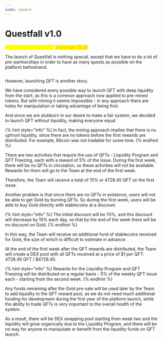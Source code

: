```yaml
---
icon: square
---
```


# Questfall v1.0

<mark style="color:yellow;">Scheduled for release in</mark> <mark style="color:orange;">December 2026</mark>

The launch of Questfall is nothing special, except that we have to do a lot of pre-partnerships in order to have as many quests as possible on the platform beforehand.

<figure><img src="../.gitbook/assets/screenshot.avif" alt=""><figcaption></figcaption></figure>

However, launching QFT is another story.&#x20;

We have considered every possible way to launch QFT with deep liquidity from the start, as this is a common approach now applied to pre-mined tokens. But with mining it seems impossible - in any approach there are holes for manipulation or taking advantage of being first.

And since we are stubborn in our desire to make a fair system, we decided to launch QFT without liquidity, making everyone equal.

{% hint style="info" %}
In fact, the mining approach implies that there is no upfront liquidity, since there are no tokens before the first rewards are distributed. For example, Bitcoin was not tradable for some time.
{% endhint %}

There are two activities that require the use of QFTs - Liquidity Program and QFT Freezing, each with a reward of 5% of the issue. During the first week, there will be no QFTs in circulation, so these activities will not be available. Rewards for them will go to the Team at the end of the first week.

Therefore, the Team will receive a total of 15% or 4728.45 QFT on the first issue.

Another problem is that since there are no QFTs in existence, users will not be able to get Gold by burning QFTs. So during the first week, users will be able to buy Gold directly with stablecoins at a discount.

{% hint style="info" %}
The initial discount will be 70%, and this discount will decrease by 10% each day, so that by the end of the week there will be no discount on Gold.
{% endhint %}

In this way, the Team will receive an additional fund of stablecoins received for Gold, the size of which is difficult to estimate in advance.

At the end of the first week after the QFT rewards are distributed, the Team will create a DEX pool with all QFTs received at a price of $1 per QFT: 4728.45 QFT / $4728.45.

{% hint style="info" %}
Rewards for the Liquidity Program and QFT Freezing will be distributed on a regular basis - 5% of the weekly QFT issue each - starting from the second week.
{% endhint %}

Any funds remaining after the Gold pre-sale will be used later by the Team to add liquidity to the QFT reward pool, as we do not need much additional funding for development during the first year of the platform launch, while the ability to trade QFTs is very important to the overall health of the system.

As a result, there will be DEX swapping pool starting from week two and the liquidity will grow organically due to the Liquidity Program, and there will be no way for anyone to manipulate or benefit from the liquidity funds on QFT launch.
